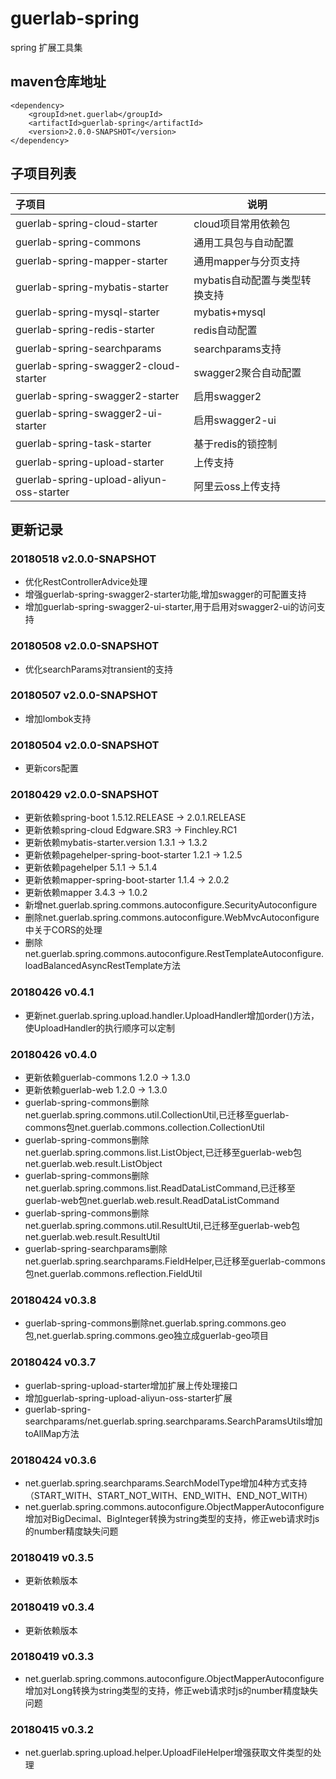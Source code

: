 # guerlab-spring

spring 扩展工具集

## maven仓库地址

```
<dependency>
	<groupId>net.guerlab</groupId>
	<artifactId>guerlab-spring</artifactId>
	<version>2.0.0-SNAPSHOT</version>
</dependency>
```

## 子项目列表

|子项目|说明|
|:--|--|
|guerlab-spring-cloud-starter|cloud项目常用依赖包|
|guerlab-spring-commons|通用工具包与自动配置|
|guerlab-spring-mapper-starter|通用mapper与分页支持|
|guerlab-spring-mybatis-starter|mybatis自动配置与类型转换支持|
|guerlab-spring-mysql-starter|mybatis+mysql|
|guerlab-spring-redis-starter|redis自动配置|
|guerlab-spring-searchparams|searchparams支持|
|guerlab-spring-swagger2-cloud-starter|swagger2聚合自动配置|
|guerlab-spring-swagger2-starter|启用swagger2|
|guerlab-spring-swagger2-ui-starter|启用swagger2-ui|
|guerlab-spring-task-starter|基于redis的锁控制|
|guerlab-spring-upload-starter|上传支持|
|guerlab-spring-upload-aliyun-oss-starter|阿里云oss上传支持|

## 更新记录

### 20180518 v2.0.0-SNAPSHOT

- 优化RestControllerAdvice处理
- 增强guerlab-spring-swagger2-starter功能,增加swagger的可配置支持
- 增加guerlab-spring-swagger2-ui-starter,用于启用对swagger2-ui的访问支持

### 20180508 v2.0.0-SNAPSHOT

- 优化searchParams对transient的支持

### 20180507 v2.0.0-SNAPSHOT

- 增加lombok支持

### 20180504 v2.0.0-SNAPSHOT

- 更新cors配置

### 20180429 v2.0.0-SNAPSHOT

- 更新依赖spring-boot 1.5.12.RELEASE -> 2.0.1.RELEASE
- 更新依赖spring-cloud Edgware.SR3 -> Finchley.RC1
- 更新依赖mybatis-starter.version 1.3.1 -> 1.3.2
- 更新依赖pagehelper-spring-boot-starter 1.2.1 -> 1.2.5
- 更新依赖pagehelper 5.1.1 -> 5.1.4
- 更新依赖mapper-spring-boot-starter 1.1.4 -> 2.0.2
- 更新依赖mapper 3.4.3 -> 1.0.2
- 新增net.guerlab.spring.commons.autoconfigure.SecurityAutoconfigure
- 删除net.guerlab.spring.commons.autoconfigure.WebMvcAutoconfigure中关于CORS的处理
- 删除net.guerlab.spring.commons.autoconfigure.RestTemplateAutoconfigure.loadBalancedAsyncRestTemplate方法

### 20180426 v0.4.1

- 更新net.guerlab.spring.upload.handler.UploadHandler增加order()方法，使UploadHandler的执行顺序可以定制

### 20180426 v0.4.0

- 更新依赖guerlab-commons 1.2.0 -> 1.3.0
- 更新依赖guerlab-web 1.2.0 -> 1.3.0
- guerlab-spring-commons删除net.guerlab.spring.commons.util.CollectionUtil,已迁移至guerlab-commons包net.guerlab.commons.collection.CollectionUtil
- guerlab-spring-commons删除net.guerlab.spring.commons.list.ListObject,已迁移至guerlab-web包net.guerlab.web.result.ListObject
- guerlab-spring-commons删除net.guerlab.spring.commons.list.ReadDataListCommand,已迁移至guerlab-web包net.guerlab.web.result.ReadDataListCommand
- guerlab-spring-commons删除net.guerlab.spring.commons.util.ResultUtil,已迁移至guerlab-web包net.guerlab.web.result.ResultUtil
- guerlab-spring-searchparams删除net.guerlab.spring.searchparams.FieldHelper,已迁移至guerlab-commons包net.guerlab.commons.reflection.FieldUtil

### 20180424 v0.3.8

- guerlab-spring-commons删除net.guerlab.spring.commons.geo包,net.guerlab.spring.commons.geo独立成guerlab-geo项目

### 20180424 v0.3.7

- guerlab-spring-upload-starter增加扩展上传处理接口
- 增加guerlab-spring-upload-aliyun-oss-starter扩展
- guerlab-spring-searchparams/net.guerlab.spring.searchparams.SearchParamsUtils增加toAllMap方法

### 20180424 v0.3.6

- net.guerlab.spring.searchparams.SearchModelType增加4种方式支持（START_WITH、START_NOT_WITH、END_WITH、END_NOT_WITH）
- net.guerlab.spring.commons.autoconfigure.ObjectMapperAutoconfigure增加对BigDecimal、BigInteger转换为string类型的支持，修正web请求时js的number精度缺失问题

### 20180419 v0.3.5

-  更新依赖版本

### 20180419 v0.3.4

-  更新依赖版本

### 20180419 v0.3.3

- net.guerlab.spring.commons.autoconfigure.ObjectMapperAutoconfigure增加对Long转换为string类型的支持，修正web请求时js的number精度缺失问题

### 20180415 v0.3.2

- net.guerlab.spring.upload.helper.UploadFileHelper增强获取文件类型的处理